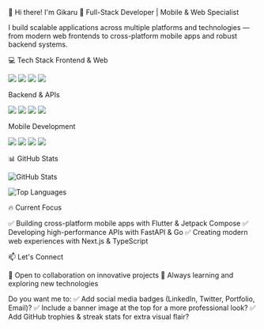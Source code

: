 👋 Hi there! I'm Gikaru
🚀 Full-Stack Developer | Mobile & Web Specialist

I build scalable applications across multiple platforms and technologies — from modern web frontends to cross-platform mobile apps and robust backend systems.

💻 Tech Stack
Frontend & Web
<p> <img src="https://img.shields.io/badge/-TypeScript-3178C6?style=for-the-badge&logo=typescript&logoColor=white" /> <img src="https://img.shields.io/badge/-React-61DAFB?style=for-the-badge&logo=react&logoColor=black" /> <img src="https://img.shields.io/badge/-Next.js-000000?style=for-the-badge&logo=next.js&logoColor=white" /> <img src="https://img.shields.io/badge/-JavaScript-F7DF1E?style=for-the-badge&logo=javascript&logoColor=black" /> </p>
Backend & APIs
<p> <img src="https://img.shields.io/badge/-Python-3776AB?style=for-the-badge&logo=python&logoColor=white" /> <img src="https://img.shields.io/badge/-Flask-000000?style=for-the-badge&logo=flask&logoColor=white" /> <img src="https://img.shields.io/badge/-FastAPI-009688?style=for-the-badge&logo=fastapi&logoColor=white" /> <img src="https://img.shields.io/badge/-Go-00ADD8?style=for-the-badge&logo=go&logoColor=white" /> </p>
Mobile Development
<p> <img src="https://img.shields.io/badge/-Kotlin-7F52FF?style=for-the-badge&logo=kotlin&logoColor=white" /> <img src="https://img.shields.io/badge/-Jetpack%20Compose-4285F4?style=for-the-badge&logo=jetpackcompose&logoColor=white" /> <img src="https://img.shields.io/badge/-Dart-0175C2?style=for-the-badge&logo=dart&logoColor=white" /> <img src="https://img.shields.io/badge/-Flutter-02569B?style=for-the-badge&logo=flutter&logoColor=white" /> </p>
📊 GitHub Stats
<p> <img src="https://github-readme-stats.vercel.app/api?username=I-GIKARU&show_icons=true&theme=dark&hide_border=true" alt="GitHub Stats" /> </p> <p> <img src="https://github-readme-stats.vercel.app/api/top-langs/?username=I-GIKARU&layout=compact&theme=dark&hide_border=true" alt="Top Languages" /> </p>
🔥 Current Focus

✅ Building cross-platform mobile apps with Flutter & Jetpack Compose
✅ Developing high-performance APIs with FastAPI & Go
✅ Creating modern web experiences with Next.js & TypeScript

📫 Let's Connect

💼 Open to collaboration on innovative projects
🌱 Always learning and exploring new technologies

Do you want me to:
✅ Add social media badges (LinkedIn, Twitter, Portfolio, Email)?
✅ Include a banner image at the top for a more professional look?
✅ Add GitHub trophies & streak stats for extra visual flair?
